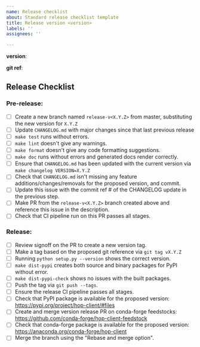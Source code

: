 ```yaml
---
name: Release checklist
about: Standard release checklist template
title: Release version <version>
labels: ''
assignees: ''

---
```


**version**: <insert version here>

**git ref**: <insert git commit of the updated CHANGELOG>

## Release Checklist

### Pre-release:

* [ ] Create a new branch named `release-v<X.Y.Z>` from master, substituting the new version for `X.Y.Z`
* [ ] Update `CHANGELOG.md` with major changes since that last previous release
* [ ] `make test` runs without errors.
* [ ] `make lint` doesn't give any warnings.
* [ ] `make format` doesn't give any code formatting suggestions.
* [ ] `make doc` runs without errors and generated docs render correctly.
* [ ] Ensure that `CHANGELOG.md` has been updated with the current version via `make changelog VERSION=X.Y.Z`
* [ ] Check that `CHANGELOG.md` isn't missing any feature additions/changes/removals for the proposed version, and commit.
* [ ] Update this issue with the commit ref # of the CHANGELOG update in the previous step.
* [ ] Make PR from the `release-v<X.Y.Z>` branch created above and reference this issue in the description.
* [ ] Check that CI pipeline run on this PR passes all stages.

### Release:

* [ ] Review signoff on the PR to create a new version tag.
* [ ] Make a tag based on the proposed git reference via `git tag vX.Y.Z`
* [ ] Running `python setup.py --version` shows the correct version.
* [ ] `make dist-pypi` creates both source and binary packages for PyPI without error.
* [ ] `make dist-pypi-check` shows no issues with the built packages.
* [ ] Push the tag via `git push --tags`.
* [ ] Ensure the release CI pipeline passes all stages.
* [ ] Check that PyPI package is available for the proposed version: https://pypi.org/project/hop-client/#files
* [ ] Create and merge version release PR on conda-forge feedstocks: https://github.com/conda-forge/hop-client-feedstock
* [ ] Check that conda-forge package is available for the proposed version: https://anaconda.org/conda-forge/hop-client
* [ ] Merge the branch using the "Rebase and merge option".
